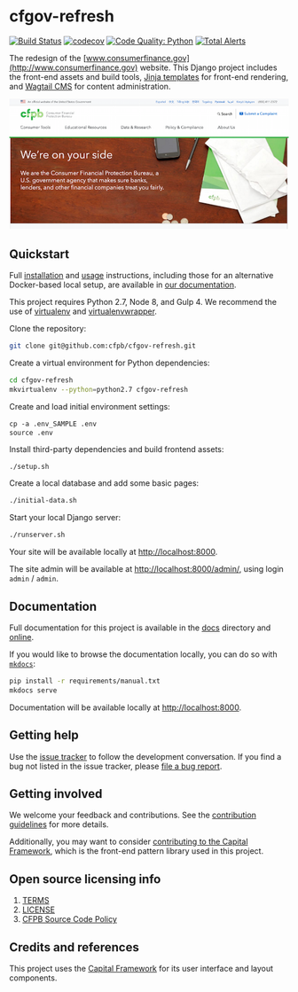 # cfgov-refresh

[![Build Status](https://travis-ci.org/cfpb/cfgov-refresh.png?branch=master)](https://travis-ci.org/cfpb/cfgov-refresh?branch=master)
[![codecov](https://codecov.io/gh/cfpb/cfgov-refresh/branch/master/graph/badge.svg)](https://codecov.io/gh/cfpb/cfgov-refresh)
[![Code Quality: Python](https://img.shields.io/lgtm/grade/python/g/cfpb/cfgov-refresh.svg?logo=lgtm&logoWidth=18)](https://lgtm.com/projects/g/cfpb/cfgov-refresh/context:python)
[![Total Alerts](https://img.shields.io/lgtm/alerts/g/cfpb/cfgov-refresh.svg?logo=lgtm&logoWidth=18)](https://lgtm.com/projects/g/cfpb/cfgov-refresh/alerts)

The redesign of the [www.consumerfinance.gov](http://www.consumerfinance.gov) website.
This Django project includes the front-end assets and build tools,
[Jinja templates](http://jinja.pocoo.org) for front-end rendering,
and [Wagtail CMS](https://wagtail.io) for content administration.

![Screenshot of cfgov-refresh](homepage.png)


## Quickstart

Full [installation](https://cfpb.github.io/cfgov-refresh/installation/)
and [usage](https://cfpb.github.io/cfgov-refresh/usage/) instructions,
including those for an alternative Docker-based local setup,
are available in [our documentation](https://cfpb.github.io/cfgov-refresh).

This project requires Python 2.7, Node 8, and Gulp 4. We recommend the use of [virtualenv](https://virtualenv.pypa.io/en/stable/) and [virtualenvwrapper](https://virtualenvwrapper.readthedocs.io/en/latest/).

Clone the repository:

```sh
git clone git@github.com:cfpb/cfgov-refresh.git
```

Create a virtual environment for Python dependencies:

```sh
cd cfgov-refresh
mkvirtualenv --python=python2.7 cfgov-refresh
```

Create and load initial environment settings:

```
cp -a .env_SAMPLE .env
source .env
```

Install third-party dependencies and build frontend assets:

```sh
./setup.sh
```

Create a local database and add some basic pages:

```sh
./initial-data.sh
```

Start your local Django server:

```sh
./runserver.sh
```

Your site will be available locally at <http://localhost:8000>.

The site admin will be available at <http://localhost:8000/admin/>, using login `admin` /
`admin`.


## Documentation

Full documentation for this project is available in the [docs](docs/) directory
and [online](https://cfpb.github.io/cfgov-refresh/).

If you would like to browse the documentation locally, you can do so
with [`mkdocs`](http://www.mkdocs.org/):

```sh
pip install -r requirements/manual.txt
mkdocs serve
```

Documentation will be available locally at [http://localhost:8000](http://localhost:8000).


## Getting help

Use the [issue tracker](https://github.com/cfpb/cfgov-refresh/issues) to follow the
development conversation.
If you find a bug not listed in the issue tracker,
please [file a bug report](https://github.com/cfpb/cfgov-refresh/issues/new).


## Getting involved

We welcome your feedback and contributions.
See the [contribution guidelines](CONTRIBUTING.md) for more details.

Additionally, you may want to consider
[contributing to the Capital Framework](https://cfpb.github.io/capital-framework/contributing/),
which is the front-end pattern library used in this project.


## Open source licensing info
1. [TERMS](TERMS.md)
2. [LICENSE](LICENSE)
3. [CFPB Source Code Policy](https://github.com/cfpb/source-code-policy/)


## Credits and references

This project uses the [Capital Framework](https://github.com/cfpb/capital-framework)
for its user interface and layout components.
